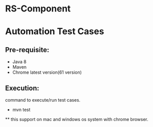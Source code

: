 # RS-Component
# Automation Test Cases

Pre-requisite:
-------------
 * Java 8
 * Maven 
 * Chrome latest version(61 version)
 
Execution:
----------
command to execute/run test cases.
  * mvn test
 
** this support on mac and windows os system with chrome browser.
